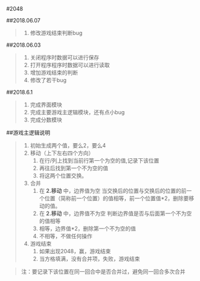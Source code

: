 #2048

##2018.06.07
> 1. 修改游戏结束判断bug

##2018.06.03
> 1. 关闭程序时数据可以进行保存
> 2. 打开程序程序时数据可以进行读取
> 3. 增加游戏结束的判断
> 4. 修改了若干bug

##2018.6.1
> 1. 完成界面模块
> 2. 完成主要游戏主逻辑模块，还有点小bug
> 3. 完成分数模块

##游戏主逻辑说明
> 1. 初始生成两个值，要么2，要么4
> 2. 移动（上下左右四个方向）
>    1. 在行/列上找到当前行第一个为空的值,记录下该位置
>    2. 再往后找到第一个不为空的值
>    3. 将这两个位置交换。
> 3. 合并
>    1. 在 **2.移动** 中，边界值为空
>      当交换后的位置与交换后的位置的前一个位置（简称前一个位置）的值相等，前一个位置值*2，删除要移动的值。
>    2. 在 **2.移动** 中，边界值不为空
>      判断边界值是否与后面第一个不为空的值相等
>      1. 相等，边界值*2，删除第一个不为空的值
>      2. 不相等，不做任何操作
> 4. 游戏结束
>    1. 如果出现2048，赢，游戏结束
>    2. 当方格填满，没有合并项，失败，游戏结束

> 注：要记录下该位置在同一回合中是否合并过，避免同一回合多次合并
